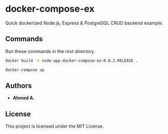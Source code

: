 # docker-compose-ex

Quick dockerized Node.js, Express & PostgreSQL CRUD backend example.

## Commands

Run these commands in the root directory.

```sh
docker build -t node-app-docker-compose-ex:0.0.2.RELEASE .
```

```sh
docker-compose up
```

## Authors

- **Ahmed A.**

## License

This project is licensed under the MIT License.
